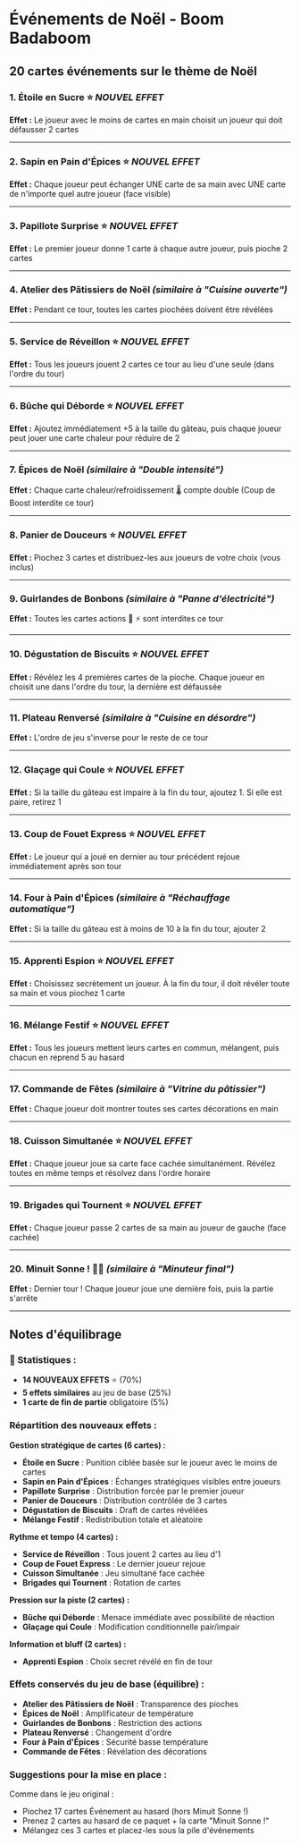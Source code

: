 # Événements de Noël - Boom Badaboom

## 20 cartes événements sur le thème de Noël

### 1. **Étoile en Sucre** ⭐ _**NOUVEL EFFET**_
**Effet :** Le joueur avec le moins de cartes en main choisit un joueur qui doit défausser 2 cartes

---

### 2. **Sapin en Pain d'Épices** ⭐ _**NOUVEL EFFET**_
**Effet :** Chaque joueur peut échanger UNE carte de sa main avec UNE carte de n'importe quel autre joueur (face visible)

---

### 3. **Papillote Surprise** ⭐ _**NOUVEL EFFET**_
**Effet :** Le premier joueur donne 1 carte à chaque autre joueur, puis pioche 2 cartes

---

### 4. **Atelier des Pâtissiers de Noël** _(similaire à "Cuisine ouverte")_
**Effet :** Pendant ce tour, toutes les cartes piochées doivent être révélées

---

### 5. **Service de Réveillon** ⭐ _**NOUVEL EFFET**_
**Effet :** Tous les joueurs jouent 2 cartes ce tour au lieu d'une seule (dans l'ordre du tour)

---

### 6. **Bûche qui Déborde** ⭐ _**NOUVEL EFFET**_
**Effet :** Ajoutez immédiatement +5 à la taille du gâteau, puis chaque joueur peut jouer une carte chaleur pour réduire de 2

---

### 7. **Épices de Noël** _(similaire à "Double intensité")_
**Effet :** Chaque carte chaleur/refroidissement 🌡️ compte double (Coup de Boost interdite ce tour)

---

### 8. **Panier de Douceurs** ⭐ _**NOUVEL EFFET**_
**Effet :** Piochez 3 cartes et distribuez-les aux joueurs de votre choix (vous inclus)

---

### 9. **Guirlandes de Bonbons** _(similaire à "Panne d'électricité")_
**Effet :** Toutes les cartes actions 🔧 ⚡ sont interdites ce tour

---

### 10. **Dégustation de Biscuits** ⭐ _**NOUVEL EFFET**_
**Effet :** Révélez les 4 premières cartes de la pioche. Chaque joueur en choisit une dans l'ordre du tour, la dernière est défaussée

---

### 11. **Plateau Renversé** _(similaire à "Cuisine en désordre")_
**Effet :** L'ordre de jeu s'inverse pour le reste de ce tour

---

### 12. **Glaçage qui Coule** ⭐ _**NOUVEL EFFET**_
**Effet :** Si la taille du gâteau est impaire à la fin du tour, ajoutez 1. Si elle est paire, retirez 1

---

### 13. **Coup de Fouet Express** ⭐ _**NOUVEL EFFET**_
**Effet :** Le joueur qui a joué en dernier au tour précédent rejoue immédiatement après son tour

---

### 14. **Four à Pain d'Épices** _(similaire à "Réchauffage automatique")_
**Effet :** Si la taille du gâteau est à moins de 10 à la fin du tour, ajouter 2

---

### 15. **Apprenti Espion** ⭐ _**NOUVEL EFFET**_
**Effet :** Choisissez secrètement un joueur. À la fin du tour, il doit révéler toute sa main et vous piochez 1 carte

---

### 16. **Mélange Festif** ⭐ _**NOUVEL EFFET**_
**Effet :** Tous les joueurs mettent leurs cartes en commun, mélangent, puis chacun en reprend 5 au hasard

---

### 17. **Commande de Fêtes** _(similaire à "Vitrine du pâtissier")_
**Effet :** Chaque joueur doit montrer toutes ses cartes décorations en main

---

### 18. **Cuisson Simultanée** ⭐ _**NOUVEL EFFET**_
**Effet :** Chaque joueur joue sa carte face cachée simultanément. Révélez toutes en même temps et résolvez dans l'ordre horaire

---

### 19. **Brigades qui Tournent** ⭐ _**NOUVEL EFFET**_
**Effet :** Chaque joueur passe 2 cartes de sa main au joueur de gauche (face cachée)

---

### 20. **Minuit Sonne ! 🎄🔔** _(similaire à "Minuteur final")_
**Effet :** Dernier tour ! Chaque joueur joue une dernière fois, puis la partie s'arrête

---

## Notes d'équilibrage

### 🎯 Statistiques :
- **14 NOUVEAUX EFFETS** ⭐ (70%)
- **5 effets similaires** au jeu de base (25%)
- **1 carte de fin de partie** obligatoire (5%)

### Répartition des nouveaux effets :

**Gestion stratégique de cartes (6 cartes) :**
- **Étoile en Sucre** : Punition ciblée basée sur le joueur avec le moins de cartes
- **Sapin en Pain d'Épices** : Échanges stratégiques visibles entre joueurs
- **Papillote Surprise** : Distribution forcée par le premier joueur
- **Panier de Douceurs** : Distribution contrôlée de 3 cartes
- **Dégustation de Biscuits** : Draft de cartes révélées
- **Mélange Festif** : Redistribution totale et aléatoire

**Rythme et tempo (4 cartes) :**
- **Service de Réveillon** : Tous jouent 2 cartes au lieu d'1
- **Coup de Fouet Express** : Le dernier joueur rejoue
- **Cuisson Simultanée** : Jeu simultané face cachée
- **Brigades qui Tournent** : Rotation de cartes

**Pression sur la piste (2 cartes) :**
- **Bûche qui Déborde** : Menace immédiate avec possibilité de réaction
- **Glaçage qui Coule** : Modification conditionnelle pair/impair

**Information et bluff (2 cartes) :**
- **Apprenti Espion** : Choix secret révélé en fin de tour

### Effets conservés du jeu de base (équilibre) :

- **Atelier des Pâtissiers de Noël** : Transparence des pioches
- **Épices de Noël** : Amplificateur de température
- **Guirlandes de Bonbons** : Restriction des actions
- **Plateau Renversé** : Changement d'ordre
- **Four à Pain d'Épices** : Sécurité basse température
- **Commande de Fêtes** : Révélation des décorations

### Suggestions pour la mise en place :

Comme dans le jeu original :
- Piochez 17 cartes Événement au hasard (hors Minuit Sonne !)
- Prenez 2 cartes au hasard de ce paquet + la carte "Minuit Sonne !"
- Mélangez ces 3 cartes et placez-les sous la pile d'événements

